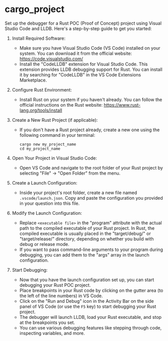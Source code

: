 # cargo_project
 

Set up the debugger for a Rust POC (Proof of Concept) project using Visual Studio Code and LLDB. Here's a step-by-step guide to get you started:

1. Install Required Software:
   - Make sure you have Visual Studio Code (VS Code) installed on your system. You can download it from the official website: https://code.visualstudio.com/
   - Install the "CodeLLDB" extension for Visual Studio Code. This extension provides LLDB debugging support for Rust. You can install it by searching for "CodeLLDB" in the VS Code Extensions Marketplace.

2. Configure Rust Environment:
   - Install Rust on your system if you haven't already. You can follow the official instructions on the Rust website: https://www.rust-lang.org/tools/install

3. Create a New Rust Project (if applicable):
   - If you don't have a Rust project already, create a new one using the following command in your terminal:
     ```
     cargo new my_project_name
     cd my_project_name
     ```

4. Open Your Project in Visual Studio Code:
   - Open VS Code and navigate to the root folder of your Rust project by selecting "File" -> "Open Folder" from the menu.

5. Create a Launch Configuration:
   - Inside your project's root folder, create a new file named `.vscode/launch.json`. Copy and paste the configuration you provided in your question into this file.

6. Modify the Launch Configuration:
   - Replace `<executable file>` in the "program" attribute with the actual path to the compiled executable of your Rust project. In Rust, the compiled executable is usually placed in the "target/debug/" or "target/release/" directory, depending on whether you build with debug or release mode.
   - If you want to pass command-line arguments to your program during debugging, you can add them to the "args" array in the launch configuration.

7. Start Debugging:
   - Now that you have the launch configuration set up, you can start debugging your Rust POC project.
   - Place breakpoints in your Rust code by clicking on the gutter area (to the left of the line numbers) in VS Code.
   - Click on the "Run and Debug" icon in the Activity Bar on the side panel of VS Code (or use the `F5` key) to start debugging your Rust project.
   - The debugger will launch LLDB, load your Rust executable, and stop at the breakpoints you set.
   - You can use various debugging features like stepping through code, inspecting variables, and more.

